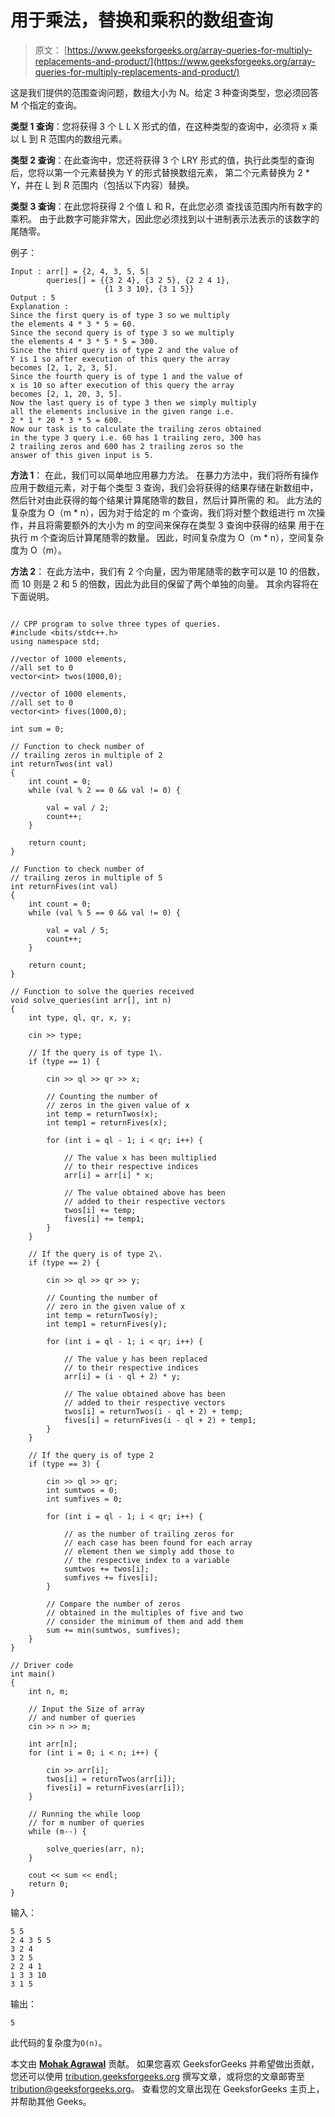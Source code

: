 # 用于乘法，替换和乘积的数组查询

> 原文： [https://www.geeksforgeeks.org/array-queries-for-multiply-replacements-and-product/](https://www.geeksforgeeks.org/array-queries-for-multiply-replacements-and-product/)

这是我们提供的范围查询问题，数组大小为 N。给定 3 种查询类型，您必须回答 M 个指定的查询。

**类型 1 查询**：您将获得 3 个 L L X 形式的值，在这种类型的查询中，必须将 x 乘以 L 到 R 范围内的数组元素。

**类型 2 查询**：在此查询中，您还将获得 3 个 LRY 形式的值，执行此类型的查询后，您将以第一个元素替换为 Y 的形式替换数组元素， 第二个元素替换为 2 * Y，并在 L 到 R 范围内（包括以下内容）替换。

**类型 3 查询**：在此您将获得 2 个值 L 和 R，在此您必须
查找该范围内所有数字的乘积。 由于此数字可能非常大，因此您必须找到以十进制表示法表示的该数字的尾随零。

例子：

```
Input : arr[] = {2, 4, 3, 5, 5|
        queries[] = {{3 2 4}, {3 2 5}, {2 2 4 1}, 
                     {1 3 3 10}, {3 1 5}}
Output : 5
Explanation : 
Since the first query is of type 3 so we multiply 
the elements 4 * 3 * 5 = 60.
Since the second query is of type 3 so we multiply 
the elements 4 * 3 * 5 * 5 = 300.
Since the third query is of type 2 and the value of 
Y is 1 so after execution of this query the array
becomes [2, 1, 2, 3, 5].
Since the fourth query is of type 1 and the value of 
x is 10 so after execution of this query the array
becomes [2, 1, 20, 3, 5].
Now the last query is of type 3 then we simply multiply 
all the elements inclusive in the given range i.e.
2 * 1 * 20 * 3 * 5 = 600.
Now our task is to calculate the trailing zeros obtained
in the type 3 query i.e. 60 has 1 trailing zero, 300 has 
2 trailing zeros and 600 has 2 trailing zeros so the 
answer of this given input is 5.

```

**方法 1**：
在此，我们可以简单地应用暴力方法。 在暴力方法中，我们将所有操作应用于数组元素，对于每个类型 3 查询，我们会将获得的结果存储在新数组中，然后针对由此获得的每个结果计算尾随零的数目，然后计算所需的 和。
此方法的复杂度为 O（m * n），因为对于给定的 m 个查询，我们将对整个数组进行 m 次操作，并且将需要额外的大小为 m 的空间来保存在类型 3 查询中获得的结果 用于在执行 m 个查询后计算尾随零的数量。
因此，时间复杂度为 O（m * n），空间复杂度为 O（m）。

**方法 2**：
在此方法中，我们有 2 个向量，因为带尾随零的数字可以是 10 的倍数，而 10 则是 2 和 5 的倍数，因此为此目的保留了两个单独的向量。 其余内容将在下面说明。

```

// CPP program to solve three types of queries. 
#include <bits/stdc++.h> 
using namespace std; 

//vector of 1000 elements,  
//all set to 0 
vector<int> twos(1000,0); 

//vector of 1000 elements,  
//all set to 0  
vector<int> fives(1000,0); 

int sum = 0; 

// Function to check number of 
// trailing zeros in multiple of 2 
int returnTwos(int val) 
{ 
    int count = 0; 
    while (val % 2 == 0 && val != 0) { 

        val = val / 2; 
        count++; 
    } 

    return count; 
} 

// Function to check number of 
// trailing zeros in multiple of 5 
int returnFives(int val) 
{ 
    int count = 0; 
    while (val % 5 == 0 && val != 0) { 

        val = val / 5; 
        count++; 
    } 

    return count; 
} 

// Function to solve the queries received 
void solve_queries(int arr[], int n) 
{ 
    int type, ql, qr, x, y; 

    cin >> type; 

    // If the query is of type 1\. 
    if (type == 1) { 

        cin >> ql >> qr >> x; 

        // Counting the number of 
        // zeros in the given value of x 
        int temp = returnTwos(x); 
        int temp1 = returnFives(x); 

        for (int i = ql - 1; i < qr; i++) { 

            // The value x has been multiplied 
            // to their respective indices 
            arr[i] = arr[i] * x; 

            // The value obtained above has been 
            // added to their respective vectors 
            twos[i] += temp; 
            fives[i] += temp1; 
        } 
    } 

    // If the query is of type 2\. 
    if (type == 2) { 

        cin >> ql >> qr >> y; 

        // Counting the number of 
        // zero in the given value of x 
        int temp = returnTwos(y); 
        int temp1 = returnFives(y); 

        for (int i = ql - 1; i < qr; i++) { 

            // The value y has been replaced 
            // to their respective indices 
            arr[i] = (i - ql + 2) * y; 

            // The value obtained above has been 
            // added to their respective vectors 
            twos[i] = returnTwos(i - ql + 2) + temp; 
            fives[i] = returnFives(i - ql + 2) + temp1; 
        } 
    } 

    // If the query is of type 2 
    if (type == 3) { 

        cin >> ql >> qr; 
        int sumtwos = 0; 
        int sumfives = 0; 

        for (int i = ql - 1; i < qr; i++) { 

            // as the number of trailing zeros for 
            // each case has been found for each array  
            // element then we simply add those to 
            // the respective index to a variable 
            sumtwos += twos[i]; 
            sumfives += fives[i]; 
        } 

        // Compare the number of zeros 
        // obtained in the multiples of five and two 
        // consider the minimum of them and add them 
        sum += min(sumtwos, sumfives); 
    } 
} 

// Driver code 
int main() 
{ 
    int n, m; 

    // Input the Size of array 
    // and number of queries 
    cin >> n >> m; 

    int arr[n]; 
    for (int i = 0; i < n; i++) { 

        cin >> arr[i]; 
        twos[i] = returnTwos(arr[i]); 
        fives[i] = returnFives(arr[i]); 
    } 

    // Running the while loop 
    // for m number of queries 
    while (m--) { 

        solve_queries(arr, n); 
    } 

    cout << sum << endl; 
    return 0; 
} 

```

输入：

```
5 5
2 4 3 5 5
3 2 4
3 2 5
2 2 4 1
1 3 3 10
3 1 5

```

输出：

```
5

```

此代码的复杂度为`O(n)`。

本文由 [**Mohak Agrawal**](https://auth.geeksforgeeks.org/profile.php?user=agrawalmohak99&list=practice) 贡献。 如果您喜欢 GeeksforGeeks 并希望做出贡献，您还可以使用 [tribution.geeksforgeeks.org](http://www.contribute.geeksforgeeks.org) 撰写文章，或将您的文章邮寄至 tribution@geeksforgeeks.org。 查看您的文章出现在 GeeksforGeeks 主页上，并帮助其他 Geeks。

